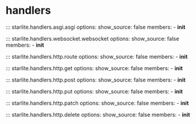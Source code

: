 # handlers

::: starlite.handlers.asgi.asgi
    options:
        show_source: false
        members:
            - __init__

::: starlite.handlers.websocket.websocket
    options:
        show_source: false
        members:
            - __init__

::: starlite.handlers.http.route
    options:
        show_source: false
        members:
            - __init__

::: starlite.handlers.http.get
    options:
        show_source: false
        members:
            - __init__

::: starlite.handlers.http.post
    options:
        show_source: false
        members:
            - __init__

::: starlite.handlers.http.put
    options:
        show_source: false
        members:
            - __init__

::: starlite.handlers.http.patch
    options:
        show_source: false
        members:
            - __init__

::: starlite.handlers.http.delete
    options:
        show_source: false
        members:
            - __init__
